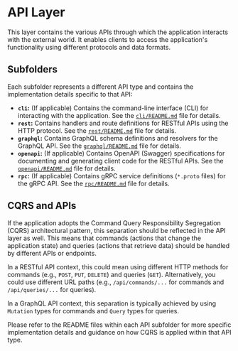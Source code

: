 # API Layer

This layer contains the various APIs through which the application interacts with the external world.  It enables clients to access the application's functionality using different protocols and data formats.

## Subfolders

Each subfolder represents a different API type and contains the implementation details specific to that API:

* **`cli`:** (If applicable) Contains the command-line interface (CLI) for interacting with the application. See the [`cli/README.md`](./cli/README.md) file for details.
* **`rest`:** Contains handlers and route definitions for RESTful APIs using the HTTP protocol. See the [`rest/README.md`](./rest/README.md) file for details.
* **`graphql`:** Contains GraphQL schema definitions and resolvers for the GraphQL API. See the [`graphql/README.md`](./graphql/README.md) file for details.
* **`openapi`:** (If applicable) Contains OpenAPI (Swagger) specifications for documenting and generating client code for the RESTful APIs. See the [`openapi/README.md`](./openapi/README.md) file for details.
* **`rpc`:** (If applicable) Contains gRPC service definitions (`*.proto` files) for the gRPC API. See the [`rpc/README.md`](./rpc/README.md) file for details.

## CQRS and APIs

If the application adopts the Command Query Responsibility Segregation (CQRS) architectural pattern, this separation should be reflected in the API layer as well. This means that commands (actions that change the application state) and queries (actions that retrieve data) should be handled by different APIs or endpoints.

In a RESTful API context, this could mean using different HTTP methods for commands (e.g., `POST`, `PUT`, `DELETE`) and queries (`GET`). Alternatively, you could use different URL paths (e.g., `/api/commands/...` for commands and `/api/queries/...` for queries).

In a GraphQL API context, this separation is typically achieved by using `Mutation` types for commands and `Query` types for queries.

Please refer to the README files within each API subfolder for more specific implementation details and guidance on how CQRS is applied within that API type.
